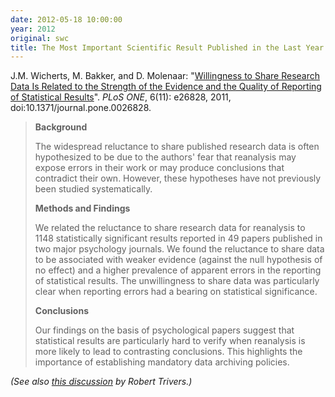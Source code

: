 ```yaml
---
date: 2012-05-18 10:00:00
year: 2012
original: swc
title: The Most Important Scientific Result Published in the Last Year
---
```

<p>J.M. Wicherts, M. Bakker, and D. Molenaar: "<a href="http://www.plosone.org/article/info%3Adoi%2F10.1371%2Fjournal.pone.0026828">Willingness to Share Research Data Is Related to the Strength of the Evidence and the Quality of Reporting of Statistical Results</a>". <cite>PLoS ONE</cite>, 6(11): e26828, 2011, doi:10.1371/journal.pone.0026828.</p>
<blockquote><p><strong>Background</strong></p>
<p>The widespread reluctance to share published research data is often hypothesized to be due to the authors' fear that reanalysis may expose errors in their work or may produce conclusions that contradict their own. However, these hypotheses have not previously been studied systematically.</p>
<p><strong>Methods and Findings</strong></p>
<p>We related the reluctance to share research data for reanalysis to 1148 statistically significant results reported in 49 papers published in two major psychology journals. We found the reluctance to share data to be associated with weaker evidence (against the null hypothesis of no effect) and a higher prevalence of apparent errors in the reporting of statistical results. The unwillingness to share data was particularly clear when reporting errors had a bearing on statistical significance.</p>
<p><strong>Conclusions</strong></p>
<p>Our findings on the basis of psychological papers suggest that statistical results are particularly hard to verify when reanalysis is more likely to lead to contrasting conclusions. This highlights the importance of establishing mandatory data archiving policies.</p></blockquote>
<p><em>(See also <a href="http://www.psychologytoday.com/blog/the-folly-fools/201205/fraud-disclosure-and-degrees-freedom-in-science">this discussion</a> by Robert Trivers.)</em></p>
